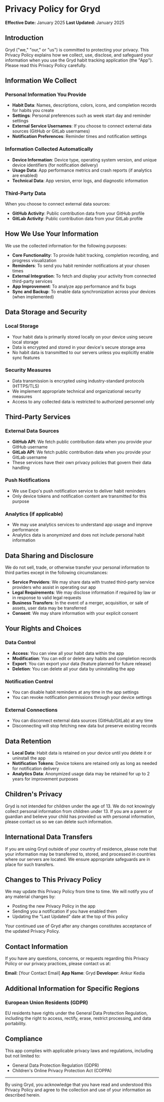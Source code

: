 # Privacy Policy for Gryd

**Effective Date:** January 2025
**Last Updated:** January 2025

## Introduction

Gryd ("we," "our," or "us") is committed to protecting your privacy. This Privacy Policy explains how we collect, use, disclose, and safeguard your information when you use the Gryd habit tracking application (the "App"). Please read this Privacy Policy carefully.

## Information We Collect

### Personal Information You Provide

- **Habit Data**: Names, descriptions, colors, icons, and completion records for habits you create
- **Settings**: Personal preferences such as week start day and reminder settings
- **External Service Usernames**: If you choose to connect external data sources (GitHub or GitLab usernames)
- **Notification Preferences**: Reminder times and notification settings

### Information Collected Automatically

- **Device Information**: Device type, operating system version, and unique device identifiers (for notification delivery)
- **Usage Data**: App performance metrics and crash reports (if analytics are enabled)
- **Technical Data**: App version, error logs, and diagnostic information

### Third-Party Data

When you choose to connect external data sources:

- **GitHub Activity**: Public contribution data from your GitHub profile
- **GitLab Activity**: Public contribution data from your GitLab profile

## How We Use Your Information

We use the collected information for the following purposes:

- **Core Functionality**: To provide habit tracking, completion recording, and progress visualization
- **Reminders**: To send you habit reminder notifications at your chosen times
- **External Integration**: To fetch and display your activity from connected third-party services
- **App Improvement**: To analyze app performance and fix bugs
- **Sync and Backup**: To enable data synchronization across your devices (when implemented)

## Data Storage and Security

### Local Storage

- Your habit data is primarily stored locally on your device using secure local storage
- Data is encrypted and stored in your device's secure storage area
- No habit data is transmitted to our servers unless you explicitly enable sync features

### Security Measures

- Data transmission is encrypted using industry-standard protocols (HTTPS/TLS)
- We implement appropriate technical and organizational security measures
- Access to any collected data is restricted to authorized personnel only

## Third-Party Services

### External Data Sources

- **GitHub API**: We fetch public contribution data when you provide your GitHub username
- **GitLab API**: We fetch public contribution data when you provide your GitLab username
- These services have their own privacy policies that govern their data handling

### Push Notifications

- We use Expo's push notification service to deliver habit reminders
- Only device tokens and notification content are transmitted for this purpose

### Analytics (if applicable)

- We may use analytics services to understand app usage and improve performance
- Analytics data is anonymized and does not include personal habit information

## Data Sharing and Disclosure

We do not sell, trade, or otherwise transfer your personal information to third parties except in the following circumstances:

- **Service Providers**: We may share data with trusted third-party service providers who assist in operating our app
- **Legal Requirements**: We may disclose information if required by law or in response to valid legal requests
- **Business Transfers**: In the event of a merger, acquisition, or sale of assets, user data may be transferred
- **Consent**: We may share information with your explicit consent

## Your Rights and Choices

### Data Control

- **Access**: You can view all your habit data within the app
- **Modification**: You can edit or delete any habits and completion records
- **Export**: You can export your data (feature planned for future release)
- **Deletion**: You can delete all your data by uninstalling the app

### Notification Control

- You can disable habit reminders at any time in the app settings
- You can revoke notification permissions through your device settings

### External Connections

- You can disconnect external data sources (GitHub/GitLab) at any time
- Disconnecting will stop fetching new data but preserve existing records

## Data Retention

- **Local Data**: Habit data is retained on your device until you delete it or uninstall the app
- **Notification Tokens**: Device tokens are retained only as long as needed for notification delivery
- **Analytics Data**: Anonymized usage data may be retained for up to 2 years for improvement purposes

## Children's Privacy

Gryd is not intended for children under the age of 13. We do not knowingly collect personal information from children under 13. If you are a parent or guardian and believe your child has provided us with personal information, please contact us so we can delete such information.

## International Data Transfers

If you are using Gryd outside of your country of residence, please note that your information may be transferred to, stored, and processed in countries where our servers are located. We ensure appropriate safeguards are in place for such transfers.

## Changes to This Privacy Policy

We may update this Privacy Policy from time to time. We will notify you of any material changes by:

- Posting the new Privacy Policy in the app
- Sending you a notification if you have enabled them
- Updating the "Last Updated" date at the top of this policy

Your continued use of Gryd after any changes constitutes acceptance of the updated Privacy Policy.

## Contact Information

If you have any questions, concerns, or requests regarding this Privacy Policy or our privacy practices, please contact us at:

**Email**: [Your Contact Email]
**App Name**: Gryd
**Developer**: Ankur Kedia

## Additional Information for Specific Regions

### European Union Residents (GDPR)

EU residents have rights under the General Data Protection Regulation, including the right to access, rectify, erase, restrict processing, and data portability.

## Compliance

This app complies with applicable privacy laws and regulations, including but not limited to:

- General Data Protection Regulation (GDPR)
- Children's Online Privacy Protection Act (COPPA)

---

By using Gryd, you acknowledge that you have read and understood this Privacy Policy and agree to the collection and use of your information as described herein.
